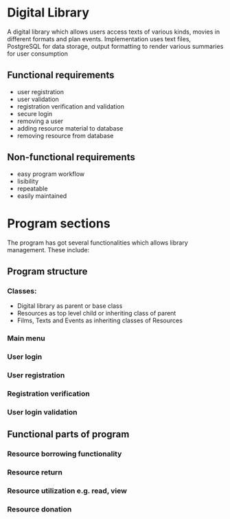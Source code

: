 # Digital Library

A digital library which allows users access texts of various kinds, movies in different formats and plan events. 
Implementation uses text files, PostgreSQL for data storage, output formatting to render various summaries for user consumption

## Functional requirements
- user registration
- user validation
- registration verification and validation
- secure login
- removing a user
- adding resource material to database
- removing resource from database


## Non-functional requirements
- easy program workflow
- lisibility
- repeatable
- easily maintained

# Program sections
The program has got several functionalities which allows library management. These include:

## Program structure
### Classes:
- Digital library as parent or base class
- Resources as top level child or inheriting class of parent
- Films, Texts and Events as inheriting classes of Resources

### Main menu
### User login
### User registration
### Registration verification
### User login validation

## Functional parts of program
### Resource borrowing functionality
### Resource return
### Resource utilization e.g. read, view
### Resource donation
